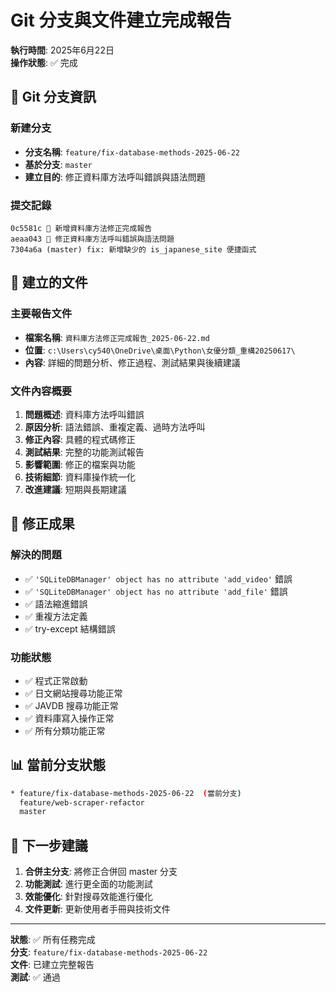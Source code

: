 # Git 分支與文件建立完成報告

**執行時間**: 2025年6月22日  
**操作狀態**: ✅ 完成  

## 🌿 Git 分支資訊

### 新建分支
- **分支名稱**: `feature/fix-database-methods-2025-06-22`
- **基於分支**: `master`
- **建立目的**: 修正資料庫方法呼叫錯誤與語法問題

### 提交記錄
```
0c5581c 📝 新增資料庫方法修正完成報告
aeaa043 🔧 修正資料庫方法呼叫錯誤與語法問題  
7304a6a (master) fix: 新增缺少的 is_japanese_site 便捷函式
```

## 📄 建立的文件

### 主要報告文件
- **檔案名稱**: `資料庫方法修正完成報告_2025-06-22.md`
- **位置**: `c:\Users\cy540\OneDrive\桌面\Python\女優分類_重構20250617\`
- **內容**: 詳細的問題分析、修正過程、測試結果與後續建議

### 文件內容概要
1. **問題概述**: 資料庫方法呼叫錯誤
2. **原因分析**: 語法錯誤、重複定義、過時方法呼叫
3. **修正內容**: 具體的程式碼修正
4. **測試結果**: 完整的功能測試報告
5. **影響範圍**: 修正的檔案與功能
6. **技術細節**: 資料庫操作統一化
7. **改進建議**: 短期與長期建議

## 🔧 修正成果

### 解決的問題
- ✅ `'SQLiteDBManager' object has no attribute 'add_video'` 錯誤
- ✅ `'SQLiteDBManager' object has no attribute 'add_file'` 錯誤  
- ✅ 語法縮進錯誤
- ✅ 重複方法定義
- ✅ try-except 結構錯誤

### 功能狀態
- ✅ 程式正常啟動
- ✅ 日文網站搜尋功能正常
- ✅ JAVDB 搜尋功能正常
- ✅ 資料庫寫入操作正常
- ✅ 所有分類功能正常

## 📊 當前分支狀態

```bash
* feature/fix-database-methods-2025-06-22  (當前分支)
  feature/web-scraper-refactor
  master
```

## 🎯 下一步建議

1. **合併主分支**: 將修正合併回 master 分支
2. **功能測試**: 進行更全面的功能測試
3. **效能優化**: 針對搜尋效能進行優化
4. **文件更新**: 更新使用者手冊與技術文件

---

**狀態**: ✅ 所有任務完成  
**分支**: `feature/fix-database-methods-2025-06-22`  
**文件**: 已建立完整報告  
**測試**: ✅ 通過
